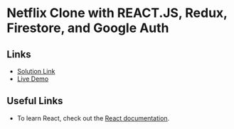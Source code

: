 # Netflix Clone with REACT.JS, Redux, Firestore, and Google Auth

## Links 
- [Solution Link](https://github.com/Psargar616/netflix-clone/)
- [Live Demo](https://netflix-clone-a41a8.web.app/)




## Useful Links
- To learn React, check out the [React documentation](https://reactjs.org/).
